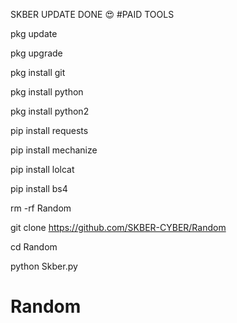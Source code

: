 SKBER UPDATE DONE 😍
#PAID TOOLS

pkg update

pkg upgrade

pkg install git

pkg install python

pkg install python2

pip install requests

pip install mechanize

pip install lolcat

pip install bs4

rm -rf Random

git clone https://github.com/SKBER-CYBER/Random

cd Random

python Skber.py

# Random
